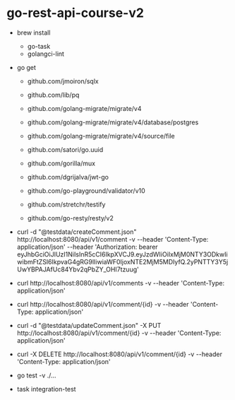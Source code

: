 # go-rest-api-course-v2

- brew install
    - go-task
    - golangci-lint


- go get 
    - github.com/jmoiron/sqlx
    - github.com/lib/pq

    - github.com/golang-migrate/migrate/v4
    - github.com/golang-migrate/migrate/v4/database/postgres
    - github.com/golang-migrate/migrate/v4/source/file

    - github.com/satori/go.uuid

    - github.com/gorilla/mux

    - github.com/dgrijalva/jwt-go
    - github.com/go-playground/validator/v10

    - github.com/stretchr/testify
    - github.com/go-resty/resty/v2


- curl -d "@testdata/createComment.json" http://localhost:8080/api/v1/comment -v --header 'Content-Type: application/json' --header 'Authorization: bearer eyJhbGciOiJIUzI1NiIsInR5cCI6IkpXVCJ9.eyJzdWIiOiIxMjM0NTY3ODkwIiwibmFtZSI6IkpvaG4gRG9lIiwiaWF0IjoxNTE2MjM5MDIyfQ.2yPNTTY3Y5jUwYBPAJAfUc84Ybv2qPbZY_OHI7tzuug'

- curl http://localhost:8080/api/v1/comments -v --header 'Content-Type: application/json'

- curl http://localhost:8080/api/v1/comment/{id} -v --header 'Content-Type: application/json'

- curl -d "@testdata/updateComment.json" -X PUT http://localhost:8080/api/v1/comment/{id} -v --header 'Content-Type: application/json'

- curl -X DELETE http://localhost:8080/api/v1/comment/{id} -v --header 'Content-Type: application/json'


- go test -v ./...

- task integration-test
